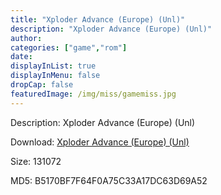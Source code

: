 ```yaml
---
title: "Xploder Advance (Europe) (Unl)"
description: "Xploder Advance (Europe) (Unl)"
author: 
categories: ["game","rom"]
date: 
displayInList: true
displayInMenu: false
dropCap: false
featuredImage: /img/miss/gamemiss.jpg
---
```


Description: Xploder Advance (Europe) (Unl)

Download: <a style="text-decoration:underline;" href="https://mega.nz/#!HTJCjaDI!IajNeWYjUFv7wjMu1sfqkkFu5B6F3c0zEZsfdmi7NVs" target = "_blank" rel = "nofollow" > Xploder Advance (Europe) (Unl)</a>

Size: 131072

MD5: B5170BF7F64F0A75C33A17DC63D69A52

